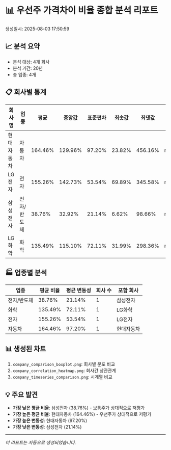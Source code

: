 # 📊 우선주 가격차이 비율 종합 분석 리포트

생성일시: 2025-08-03 17:50:59

## 📈 분석 요약

- 분석 대상: 4개 회사
- 분석 기간: 20년
- 총 업종: 4개

## 📋 회사별 통계

| 회사명 | 업종 | 평균 | 중앙값 | 표준편차 | 최솟값 | 최댓값 | 현재값 |
|--------|------|------|--------|----------|--------|--------|--------|
| 현대자동차 | 자동차 | 164.46% | 129.96% | 97.20% | 23.82% | 456.16% | nan% |
| LG전자 | 전자 | 155.26% | 142.73% | 53.54% | 69.89% | 345.58% | nan% |
| 삼성전자 | 전자/반도체 | 38.76% | 32.92% | 21.14% | 6.62% | 98.66% | nan% |
| LG화학 | 화학 | 135.49% | 115.10% | 72.11% | 31.99% | 298.36% | nan% |

## 🏭 업종별 분석

| 업종 | 평균 비율 | 평균 변동성 | 회사 수 | 포함 회사 |
|------|-----------|-------------|---------|----------|
| 전자/반도체 | 38.76% | 21.14% | 1 | 삼성전자 |
| 화학 | 135.49% | 72.11% | 1 | LG화학 |
| 전자 | 155.26% | 53.54% | 1 | LG전자 |
| 자동차 | 164.46% | 97.20% | 1 | 현대자동차 |

## 📊 생성된 차트

1. `company_comparison_boxplot.png`: 회사별 분포 비교
2. `company_correlation_heatmap.png`: 회사간 상관관계
3. `company_timeseries_comparison.png`: 시계열 비교

## 💡 주요 발견

- **가장 낮은 평균 비율**: 삼성전자 (38.76%) - 보통주가 상대적으로 저평가
- **가장 높은 평균 비율**: 현대자동차 (164.46%) - 우선주가 상대적으로 저평가
- **가장 높은 변동성**: 현대자동차 (97.20%)
- **가장 낮은 변동성**: 삼성전자 (21.14%)

---
*이 리포트는 자동으로 생성되었습니다.*
